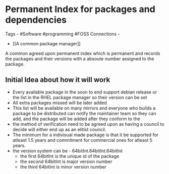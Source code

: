 # Permanent Index for packages and dependencies

Tags - #Software #programming #FOSS 
Connections -
- [[A common package manager]]

A common agreed upon permanent index which is permanent and records the packages and their versions with a absoute number assigned to the package.

## Initial Idea about how it will work

- Every available package in the soon to end support debian release or the list in the RHEL package manager so their version can be set
- All extra packages missed will be later added
- This list will be available on many mirrors and everyone who builds a package to be distributed can notify the maintainer team so they can add, and the package will be added after they conform to the
- the method of verification need to be agreed upon as having a council to decide will either end up as an elitist council.
- The minimum for a indivisual made package is  that it be supported for atleast 1.5 years and commitment for commercial ones for atleast 5 years.
- the version system can be - 64bitInt.64bitInt.64bitInt
	- the first 64bitInt is the unique id of the package
	- the second 64bitInt is major version number
	- the third 64bitInt is minor version number
